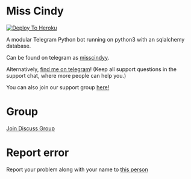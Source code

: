 
# Miss Cindy 

[![Deploy To Heroku](https://www.herokucdn.com/deploy/button.svg)](https://dashboard.heroku.com/new?template=https%3A%2F%2Fgithub.com%2Fxditya%2Fgroupmanager)

A modular Telegram Python bot running on python3 with an sqlalchemy database.

Can be found on telegram as [misscindyy](https://t.me/MissCindyy_bot).

Alternatively, [find me on telegram](https://t.me/X_PRESIDENT1)! (Keep all support questions in the support chat, where more people can help you.)

You can also join our support group [here!](https://t.me/MissCindyy_bot)

# Group
[Join Discuss Group](https://t.me/FreeInternetcommunitychat)

# Report error
Report your problem along with your name to [this person](https://t.me/X_PRESIDENT1)

